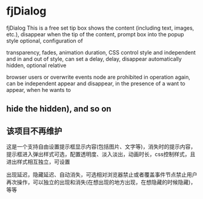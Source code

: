 fjDialog
========

fjDialog
This is a free set tip box shows the content (including text, images, etc.), disappear when the tip of the content, prompt box into the popup style optional, configuration of 

transparency, fades, animation duration, CSS control style and independent and in and out of style, can set a delay, delay, disappear automatically hidden, optional relative 

browser users or overwrite events node are prohibited in operation again, can be independent appear and disappear, in the presence of a want to appear, when he wants to 

hide the hidden), and so on
----------------------------------------------------------------------------------------------------------------------------------------------------------------------------------------------
## 该项目不再维护 ##
这是一个支持自由设置提示框显示内容(包括图片、文字等)，消失时的提示内容，提示框进入弹出样式可选，配置透明度、淡入淡出，动画时长，css控制样式，且进出样式相互独立，可设置

出现延迟，隐藏延迟、自动消失，可选相对浏览器禁止或者覆盖事件节点禁止用户再次操作，可以独立的出现和消失(在想出现的地方出现，在想隐藏的时候隐藏)，等等
